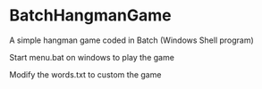 # BatchHangmanGame

A simple hangman game coded in Batch (Windows Shell program)

Start menu.bat on windows to play the game

Modify the words.txt to custom the game
